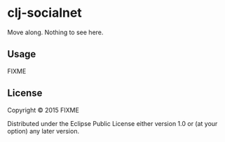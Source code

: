 # clj-socialnet

Move along.  Nothing to see here.

## Usage

FIXME

## License

Copyright © 2015 FIXME

Distributed under the Eclipse Public License either version 1.0 or (at
your option) any later version.
